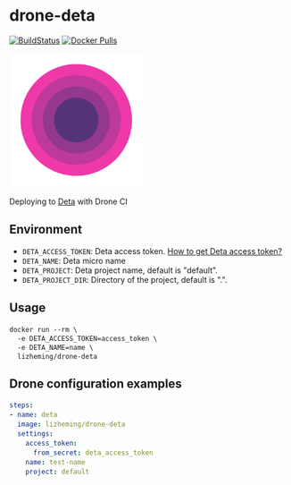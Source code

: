 # drone-deta


[![BuildStatus](https://cloud.drone.io/api/badges/lizheming/drone-deta/status.svg)](https://cloud.drone.io/lizheming/drone-deta)
[![Docker Pulls](https://img.shields.io/docker/pulls/lizheming/drone-deta.svg)]()

<img src="deta.svg" alt="logo" width="240"/>

Deploying to [Deta](https://deta.sh) with Drone CI
## Environment

- `DETA_ACCESS_TOKEN`: Deta access token. [How to get Deta access token?](https://docs.deta.sh/docs/cli/auth#deta-access-tokens)
- `DETA_NAME`: Deta micro name
- `DETA_PROJECT`: Deta project name, default is "default".
- `DETA_PROJECT_DIR`: Directory of the project, default is ".".

## Usage

```
docker run --rm \
  -e DETA_ACCESS_TOKEN=access_token \
  -e DETA_NAME=name \
  lizheming/drone-deta
```
## Drone configuration examples

```yml
steps:
- name: deta
  image: lizheming/drone-deta
  settings:
    access_token:
      from_secret: deta_access_token
    name: test-name
    project: default
```